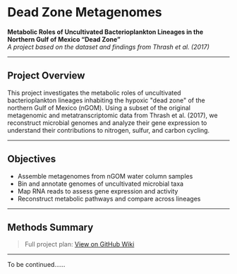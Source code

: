 # Dead Zone Metagenomes

**Metabolic Roles of Uncultivated Bacterioplankton Lineages in the Northern Gulf of Mexico “Dead Zone”**  
_A project based on the dataset and findings from Thrash et al. (2017)_

---

## Project Overview

This project investigates the metabolic roles of uncultivated bacterioplankton lineages inhabiting the hypoxic "dead zone" of the northern Gulf of Mexico (nGOM). Using a subset of the original metagenomic and metatranscriptomic data from Thrash et al. (2017), we reconstruct microbial genomes and analyze their gene expression to understand their contributions to nitrogen, sulfur, and carbon cycling.

---

## Objectives

- Assemble metagenomes from nGOM water column samples
- Bin and annotate genomes of uncultivated microbial taxa
- Map RNA reads to assess gene expression and activity
- Reconstruct metabolic pathways and compare across lineages

---

## Methods Summary


> Full project plan: [View on GitHub Wiki](https://github.com/Qaswara98/dead-zone-metagenomes-Metabolic-/wiki)

---
To be continued...... 

